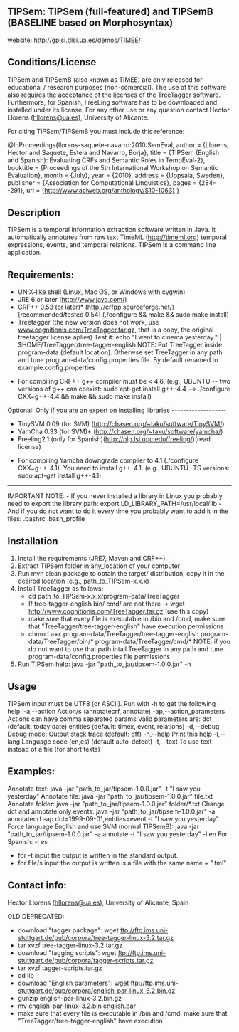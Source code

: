 TIPSem: TIPSem (full-featured) and TIPSemB (BASELINE based on Morphosyntax)
--------------------------------------------------------------------------------
website: http://gplsi.dlsi.ua.es/demos/TIMEE/

Conditions/License
------------------
TIPSem and TIPSemB (also known as TIMEE) are  only released for educational / 
research purposes (non-comercial). The use of this software also requires the
acceptance of the licenses of the TreeTagger software. Furthermore, for Spanish,
FreeLing software has to be downloaded and installed under its license. For any 
other use or any question contact Hector Llorens (hllorens@ua.es), University of
 Alicante.

For citing TIPSem/TIPSemB you must include this reference:

@InProceedings{llorens-saquete-navarro:2010:SemEval,
 author    = {Llorens, Hector  and  Saquete, Estela  and  Navarro, Borja},
 title     = {TIPSem (English and Spanish): Evaluating CRFs and Semantic Roles 
              in TempEval-2},
 booktitle = {Proceedings of the 5th International Workshop on Semantic
		Evaluation},
 month     = {July},
 year      = {2010},
 address   = {Uppsala, Sweden},
 publisher = {Association for Computational Linguistics},
 pages     = {284--291},
 url       = {http://www.aclweb.org/anthology/S10-1063}
}



Description
-----------

TIPSem is a temporal information extraction software written in Java.
It automatically annotates from raw text TimeML (http://timeml.org) temporal 
expressions, events, and temporal relations.
TIPSem is a command line application.


Requirements:
------------
- UNIX-like shell 		(Linux, Mac OS, or Windows with cygwin)
- JRE 6 or later		(http://www.java.com/)
- CRF++ 0.53 (or later)*	(http://crfpp.sourceforge.net/) 
   [recommended/tested 0.54]	(./configure && make && sudo make install)
- Treetagger            	(the new version does not work, use 
				www.cognitionis.com/TreeTagger.tar.gz, that is 
				a copy, the original treetagger license aplies)
				Test it: echo "I went to cinema yesterday." | $HOME/TreeTagger/tree-tagger-english
			NOTE: Put TreeTagger inside program-data (default location).
			Otherwse set TreeTagger in any path and tune 
			program-data/config.properties file.
			By default renamed to example.config.properties

* For compiling CRF++ g++ compiler must be < 4.6.
(e.g., UBUNTU -- two versions of g++ can coexist: sudo apt-get install g++-4.4 
	--> ./configure CXX=g++-4.4 && make && sudo make install)


Optional: Only if you are an expert on installing libraries -------------------
- TinySVM 0.09 (for SVM)	(http://chasen.org/~taku/software/TinySVM/)
- YamCha 0.33 (for SVM)*	(http://chasen.org/~taku/software/yamcha/)
- Freeling2.1 (only for Spanish)(http://nlp.lsi.upc.edu/freeling/)(read license)

* For compiling Yamcha downgrade compiler to 4.1 (./configure CXX=g++-4.1).
	You need to install g++-4.1.
	(e.g., UBUNTU LTS versions: sudo apt-get install g++-4.1)
-------------------------------------------------------------------------------

IMPORTANT NOTE:
	- If you never installed a library in Linux you probably need to export 
		the library path: export LD_LIBRARY_PATH=/usr/local/lib
	- And if you do not want to do it every time you probably want to add 
		it in the files:
			.bashrc	.bash_profile

Installation
------------
1) Install the requirements (JRE7, Maven and CRF++).
2) Extract TIPSem folder in any_location of your computer
3) Run mvn clean package to obtain the target/ distribution, 
	copy it in the desired location (e.g., path_to_TIPSem-x.x.x)
4) Install TreeTagger as follows:
	- cd path_to_TIPSem-x.x.x/program-data/TreeTagger
	- If tree-tagger-english bin/ cmd/ are not there -> 
	wget http://www.cognitionis.com/TreeTagger.tar.gz (use this copy)
	- make sure that every file is executable in /bin and /cmd, make sure 
	  that "TreeTagger/tree-tagger-english" have execution permissions
	- chmod a+x program-data/TreeTagger/tree-tagger-english 
          program-data/TreeTagger/bin/* program-data/TreeTagger/cmd/*
	  NOTE: if you do not want to use that path intall TreeTagger 
                in any path and tune program-data/config.properties file
permissions
5) Run TIPSem help:  java -jar "path_to_jar/tipsem-1.0.0.jar" -h



Usage
-----
TIPSem input must be UTF8 (or ASCII). Run with -h to get the following help:
 -a,--action <arg>             	Action/s (annotatecrf, annotate)
 -ap,--action_parameters <arg> 	Actions can have comma separated params
				Valid parameters are: dct (default: today date)
                                entities (default: timex, event, relations)
-d,--debug                      Debug mode: Output stack trace (default: off) 
 -h,--help                      Print this help 
 -l,--lang <arg>                Language code (en,es) (default  auto-detect) 
 -t,--text <arg>                To use text instead of a file (for short texts) 



Examples:
--------

Annotate text: java -jar "path_to_jar/tipsem-1.0.0.jar" -t "I saw you yesterday"
Annotate file: java -jar "path_to_jar/tipsem-1.0.0.jar" file.txt
Annotate folder: java -jar "path_to_jar/tipsem-1.0.0.jar" folder/*.txt
Change dct and annotate only events: java -jar "path_to_jar/tipsem-1.0.0.jar"
       -a annotatecrf -ap dct=1999-09-01,entities=event -t "I saw you yesterday"
Force language English and use SVM (normal TIPSemB): java -jar 
"path_to_jar/tipsem-1.0.0.jar" -a annotate -t "I saw you yesterday" -l en
For Spanish: -l es

* for -t input the output is written in the standard output.
* for file/s input the output is written is a file with the same name + ".tml"


Contact info: 
------------
Hector Llorens (hllorens@ua.es), University of Alicante, Spain


OLD DEPRECATED:
- download "tagger package": 
wget ftp://ftp.ims.uni-stuttgart.de/pub/corpora/tree-tagger-linux-3.2.tar.gz
- tar xvzf tree-tagger-linux-3.2.tar.gz
- download "tagging scripts": 
wget ftp://ftp.ims.uni-stuttgart.de/pub/corpora/tagger-scripts.tar.gz
- tar xvzf tagger-scripts.tar.gz
- cd lib
- download "English parameters": 
wget ftp://ftp.ims.uni-stuttgart.de/pub/corpora/english-par-linux-3.2.bin.gz
- gunzip english-par-linux-3.2.bin.gz
- mv english-par-linux-3.2.bin english.par
- make sure that every file is executable in /bin and /cmd, 
make sure that "TreeTagger/tree-tagger-english" have execution 

